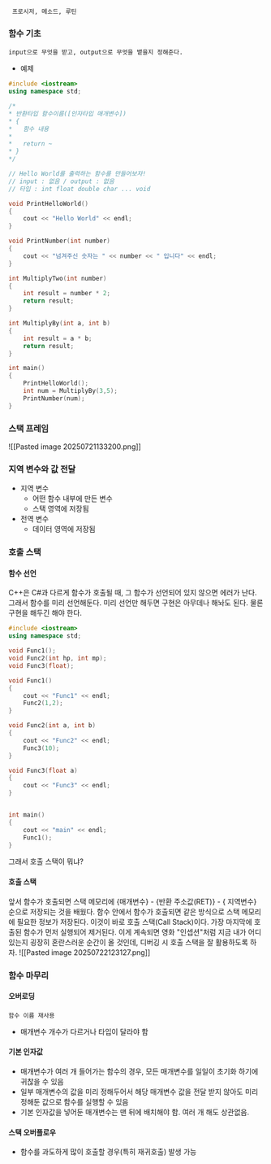 	 프로시저, 메소드, 루틴

### 함수 기초
	input으로 무엇을 받고, output으로 무엇을 뱉을지 정해준다.

- 예제
```cpp
#include <iostream>
using namespace std;

/*
* 반환타입 함수이름([인자타입 매개변수])
* {
*	함수 내용
* 
*	return ~
* }
*/

// Hello World를 출력하는 함수를 만들어보자!
// input : 없음 / output : 없음
// 타입 : int float double char ... void

void PrintHelloWorld()
{
	cout << "Hello World" << endl;
}

void PrintNumber(int number)
{
	cout << "넘겨주신 숫자는 " << number << " 입니다" << endl;
}

int MultiplyTwo(int number)
{
	int result = number * 2;
	return result;
}

int MultiplyBy(int a, int b)
{
	int result = a * b;
	return result;
}

int main()
{
	PrintHelloWorld();
	int num = MultiplyBy(3,5);
	PrintNumber(num);
}
```

### 스택 프레임
![[Pasted image 20250721133200.png]]

### 지역 변수와 값 전달
- 지역 변수
	- 어떤 함수 내부에 만든 변수
	- 스택 영역에 저장됨  
- 전역 변수
	- 데이터 영역에 저장됨

### 호출 스택
#### 함수 선언
C++은 C#과 다르게 함수가 호출될 때, 그 함수가 선언되어 있지 않으면 에러가 난다. 그래서 함수를 미리 선언해둔다. 미리 선언만 해두면 구현은 아무데나 해놔도 된다. 물론 구현을 해두긴 해야 한다.
```cpp
#include <iostream>
using namespace std;

void Func1();
void Func2(int hp, int mp);
void Func3(float);

void Func1()
{
	cout << "Func1" << endl;
	Func2(1,2);
}

void Func2(int a, int b)
{
	cout << "Func2" << endl;
	Func3(10);
}

void Func3(float a)
{
	cout << "Func3" << endl;
}


int main()
{
	cout << "main" << endl;
	Func1();
}
```
그래서 호출 스택이 뭐냐?

#### 호출 스택
앞서 함수가 호출되면 스택 메모리에 {매개변수} - {반환 주소값(RET)} - { 지역변수} 순으로 저장되는 것을 배웠다. 함수 안에서 함수가 호출되면 같은 방식으로 스택 메모리에 필요한 정보가 저장된다. 이것이 바로 호출 스택(Call Stack)이다. 가장 마지막에 호출된 함수가 먼저 실행되어 제거된다. 이게 계속되면 영화 "인셉션"처럼 지금 내가 어디 있는지 굉장히 혼란스러운 순간이 올 것인데, 디버깅 시 호출 스택을 잘 활용하도록 하자.
![[Pasted image 20250722123127.png]]

### 함수 마무리
#### 오버로딩
	함수 이름 재사용
- 매개변수 개수가 다르거나 타입이 달라야 함
#### 기본 인자값
- 매개변수가 여러 개 들어가는 함수의 경우, 모든 매개변수를 일일이 초기화 하기에 귀찮을 수 있음
- 일부 매개변수의 값을 미리 정해두어서 해당 매개변수 값을 전달 받지 않아도 미리 정해둔 값으로 함수를 실행할 수 있음
- 기본 인자값을 넣어둔 매개변수는 맨 뒤에 배치해야 함. 여러 개 해도 상관없음.

#### 스택 오버플로우
- 함수를 과도하게 많이 호출할 경우(특히 재귀호출) 발생 가능